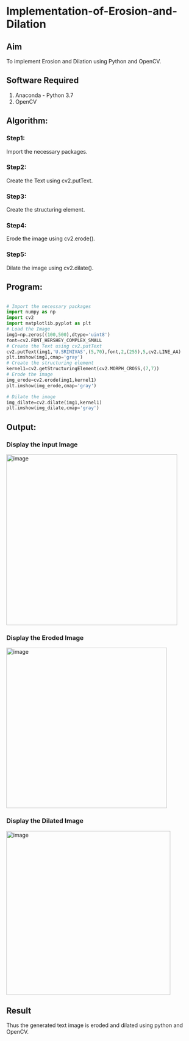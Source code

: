 # Implementation-of-Erosion-and-Dilation

## Aim
To implement Erosion and Dilation using Python and OpenCV.

## Software Required
1. Anaconda - Python 3.7
2. OpenCV

## Algorithm:
### Step1:
Import the necessary packages.

### Step2:
Create the Text using cv2.putText.

### Step3:
Create the structuring element.

### Step4:
Erode the image using cv2.erode().

### Step5:
Dilate the image using cv2.dilate().

 
## Program:

```python

# Import the necessary packages
import numpy as np
import cv2
import matplotlib.pyplot as plt
# Load the Image
img1=np.zeros((100,500),dtype='uint8')
font=cv2.FONT_HERSHEY_COMPLEX_SMALL
# Create the Text using cv2.putText
cv2.putText(img1,'U.SRINIVAS',(5,70),font,2,(255),5,cv2.LINE_AA)
plt.imshow(img1,cmap='gray')
# Create the structuring element
kernel1=cv2.getStructuringElement(cv2.MORPH_CROSS,(7,7))
# Erode the image
img_erode=cv2.erode(img1,kernel1)
plt.imshow(img_erode,cmap='gray')

# Dilate the image
img_dilate=cv2.dilate(img1,kernel1)
plt.imshow(img_dilate,cmap='gray')


```
## Output:

### Display the input Image



<img width="448" alt="image" src="https://github.com/srinivas-aids/Implementation-of-Erosion-and-Dilation/assets/93427183/e56d94d3-f59d-4aae-9a91-4c181003a94d">



### Display the Eroded Image




<img width="421" alt="image" src="https://github.com/srinivas-aids/Implementation-of-Erosion-and-Dilation/assets/93427183/6725fd7a-9fe7-4b2e-a74c-e796bc730a2a">


### Display the Dilated Image


<img width="430" alt="image" src="https://github.com/srinivas-aids/Implementation-of-Erosion-and-Dilation/assets/93427183/b59c309f-a6f3-4c93-953f-8dfa1d3ed7b8">


## Result
Thus the generated text image is eroded and dilated using python and OpenCV.
